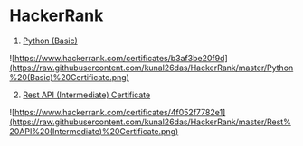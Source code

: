 # HackerRank
1. [Python (Basic)](https://www.hackerrank.com/certificates/b3af3be20f9d)

![https://www.hackerrank.com/certificates/b3af3be20f9d](https://raw.githubusercontent.com/kunal26das/HackerRank/master/Python%20(Basic)%20Certificate.png)

2. [Rest API (Intermediate) Certificate](https://www.hackerrank.com/certificates/4f052f7782e1)

![https://www.hackerrank.com/certificates/4f052f7782e1](https://raw.githubusercontent.com/kunal26das/HackerRank/master/Rest%20API%20(Intermediate)%20Certificate.png)
